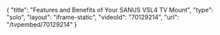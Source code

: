 {
    "title": "Features and Benefits of Your SANUS VSL4 TV Mount",
    "type": "solo",
    "layout": "iframe-static",
    "videoId": "70129214",
    "url": "\/tvpembed\/70129214"
}